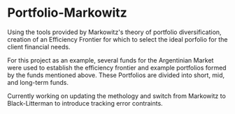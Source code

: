 # Portfolio-Markowitz
Using the tools provided by Markowitz's theory of portfolio diversification, creation of an Efficiency Frontier for which to select the ideal porfolio for the client financial needs.

For this project as an example, several funds for the Argentinian Market were used to establish the efficiency frontier and example portfolios formed by the funds mentioned above. These Portfolios are divided into short, mid, and long-term funds. 

Currently working on updating the methology and switch from Markowitz to Black-Litterman to introduce tracking error contraints.
